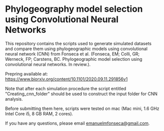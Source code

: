 # Phylogeography model selection using Convolutional Neural Networks

This repository contains the scripts used to generate simulated datasets and compare them using phylogeographic models using convolutional neural network (CNN) from Fonseca et al. (Fonseca, EM; Colli, GR; Werneck, FP; Carstens, BC. Phylogeographic model selection using convolutional neural networks. In review.).

Prepring available at: https://www.biorxiv.org/content/10.1101/2020.09.11.291856v1

Note that after each simulation procedure the script entitled "Creating_cnn_folder" should be used to construct the input folder for CNN analysis.  

Before submitting them here, scripts were tested on mac (Mac mini, 1.6 GHz Intel Core i5, 8 GB RAM, 2 cores).

If you have any questions, please email emanuelmfonseca@gmail.com.


